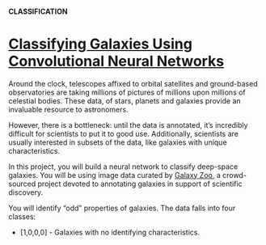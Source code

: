 #### CLASSIFICATION
# [Classifying Galaxies Using Convolutional Neural Networks](https://www.codecademy.com/paths/build-deep-learning-models-with-tensorflow/tracks/dlsp-classification-track/modules/dlsp-image-classification/projects/classifying-galaxies-deep-learning)
Around the clock, telescopes affixed to orbital satellites and ground-based observatories are taking millions of pictures of millions upon millions of celestial bodies. 
These data, of stars, planets and galaxies provide an invaluable resource to astronomers.

However, there is a bottleneck: until the data is annotated, it’s incredibly difficult for scientists to put it to good use. 
Additionally, scientists are usually interested in subsets of the data, like galaxies with unique characteristics.

In this project, you will build a neural network to classify deep-space galaxies. 
You will be using image data curated by [Galaxy Zoo](https://www.zooniverse.org/projects/zookeeper/galaxy-zoo/), 
a crowd-sourced project devoted to annotating galaxies in support of scientific discovery.

You will identify “odd” properties of galaxies. The data falls into four classes:
* [1,0,0,0] - Galaxies with no identifying characteristics.
